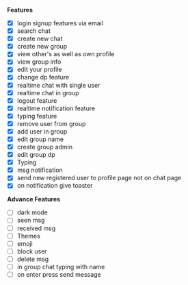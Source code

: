 **Features**
- [x] login signup features via email
- [x] search chat
- [x] create new chat
- [x] create new group
- [x] view other's as well as own profile
- [x] view group info
- [x] edit your profile
- [x] change dp feature
- [x] realtime chat with single user 
- [x] realtime chat in group
- [x] logout feature
- [x] realtime notification feature
- [x] typing feature
- [x] remove user from group
- [x] add user in group
- [x] edit group name
- [x] create group admin
- [x] edit group dp
- [x] Typing
- [x] msg notification
- [x] send new registered user to profile page not on chat page
- [x] on notification give toaster

**Advance Features**
- [ ] dark mode
- [ ]  seen msg
- [ ] received msg
- [ ] Themes
- [ ] emoji
- [ ] block user
- [ ] delete msg
- [ ] in group chat typing with name
- [ ] on enter press send message
